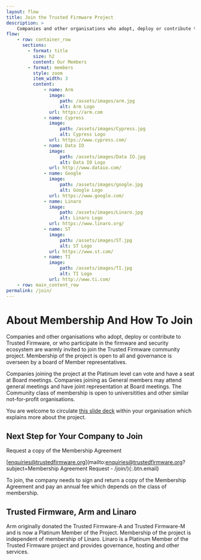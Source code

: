 ```yaml
---
layout: flow
title: Join the Trusted Firmware Project
description: >
    Companies and other organisations who adopt, deploy or contribute to Trusted Firmware, or who participate in the firmware and security ecosystem are warmly invited to join the Trusted Firmware community project. Membership of the project is open to all and governance is overseen by a board of Member representatives.
flow:
    - row: container_row
      sections:
        - format: title
          size: h2
          content: Our Members
        - format: members
          style: zoom
          item_width: 3
          content:
              - name: Arm
                image:
                    path: /assets/images/arm.jpg
                    alt: Arm Logo
                url: https://arm.com
              - name: Cypress
                image:
                    path: /assets/images/Cypress.jpg
                    alt: Cypress Logo
                url: https://www.cypress.com/
              - name: Data IO
                image:
                    path: /assets/images/Data IO.jpg
                    alt: Data IO Logo
                url: http://www.dataio.com/
              - name: Google
                image:
                    path: /assets/images/google.jpg
                    alt: Google Logo
                url: https://www.google.com/
              - name: Linaro
                image:
                    path: /assets/images/Linaro.jpg
                    alt: Linaro Logo
                url: https://www.linaro.org/
              - name: ST
                image:
                    path: /assets/images/ST.jpg
                    alt: ST Logo
                url: https://www.st.com/
              - name: TI
                image:
                    path: /assets/images/TI.jpg
                    alt: TI Logo
                url: http://www.ti.com/
    - row: main_content_row
permalink: /join/
---
```

# About Membership And How To Join

Companies and other organisations who adopt, deploy or contribute to Trusted Firmware, or who participate in the firmware and security ecosystem are warmly invited to join the Trusted Firmware community project. Membership of the project is open to all and governance is overseen by a board of Member representatives.

Companies joining the project at the Platinum level can vote and have a seat at Board meetings. Companies joining as General members may attend general meetings and have joint representation at Board meetings. The Community class of membership is open to universitities and other similar not-for-profit organisations.

You are welcome to circulate [this slide deck](/docs/TrustedFirmwareJoinDeck_2019.pdf) within your organisation which explains more about the project.

## Next Step for Your Company to Join

Request a copy of the Membership Agreement

[enquiries@trustedfirmware.org](mailto:enquiries@trustedfirmware.org?subject=Membership Agreement Request - /join/){:.btn.email}

To join, the company needs to sign and return a copy of the Membership Agreement and pay an annual fee which depends on the class of membership.

## Trusted Firmware, Arm and Linaro

Arm originally donated the Trusted Firmware-A and Trusted Firmware-M and is now a Platinum Member of the Project. Membership of the project is independent of membership of Linaro. Linaro is a Platinum Member of the Trusted Firmware project and provides governance, hosting and other services.
